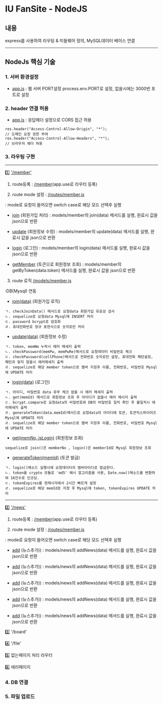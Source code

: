 # IU FanSite - NodeJS
## 내용
express를 사용하여 라우팅 & 미들웨어 정의, MySQL데이터 베이스 연결
- - -
## NodeJs 핵심 기술
### 1. 서버 환경설정
* [app.js](https://github.com/leeyh77777/FanSite/blob/main/fansite_server/app.js#L11)
: 웹 서버 PORT설정 process.env.PORT로 설정, 없을시에는 3000번 포트로 설정

### 2. header 연결 허용
* [app.js](https://github.com/leeyh77777/FanSite/blob/main/fansite_server/app.js#L26)
: 응답헤더 설정으로 CORS 접근 허용
```
res.header("Access-Control-Allow-Origin", "*");
// 도메인 요청 권한 부여
res.header("Access-Control-Allow-Headers", "*");
// 브라우저 헤더 허용
```
### 3. 라우팅 구현
- - -
:one: ['/member'](https://github.com/leeyh77777/FanSite/blob/main/fansite_server/routes/member.js)

1. route등록 : [/member](https://github.com/leeyh77777/FanSite/blob/main/fansite_server/app.js#L39)(app.use로 라우터 등록)

2. route mode 설정 : [/routes/member.js](https://github.com/leeyh77777/FanSite/blob/main/fansite_server/routes/member.js)

: mode로 요청이 들어오면 switch case로 해당 모드 선택후 실행

* [join](https://github.com/leeyh77777/FanSite/blob/main/fansite_server/routes/member.js#L13) (회원가입 처리)
: models/member의 join(data) 메서드를 실행, 완료시 값을 json으로 반환

* [update](https://github.com/leeyh77777/FanSite/blob/main/fansite_server/routes/member.js#L22) (회원정보 수정)
: models/member의 update(data) 메서드를 실행, 완료시 값을 json으로 반환

* [login](https://github.com/leeyh77777/FanSite/blob/main/fansite_server/routes/member.js#L30) (로그인)
: models/member의 login(data) 메서드를 실행, 완료시 값을 json으로 반환

* [getMember](https://github.com/leeyh77777/FanSite/blob/main/fansite_server/routes/member.js#L39) (토큰으로 회원정보 조회)
: models/member의 getByToken(data.token) 메서드를 실행, 완료시 값을 json으로 반환

3. route 로직 [/models/member.js](https://github.com/leeyh77777/FanSite/blob/main/fansite_server/models/member.js)

:DB(Mysql) 연동

* [join(data)](https://github.com/leeyh77777/FanSite/blob/main/fansite_server/models/member.js#L14) (회원가입 로직)
```
ㄱ. checkJoinData() 메서드로 요청data 회원가입 유효성 검사
ㄴ. sequelize로 요청data Mysql에 INSERT 처리
ㄷ. password bcrypt로 암호화
ㄹ. 휴대전화번호 정규 표현식으로 숫자로만 처리
```

* [update(data)](https://github.com/leeyh77777/FanSite/blob/main/fansite_server/models/member.js#L52) (회원정보 수정)
```
ㄱ. token, memNm 누락시 에러 메세지 출력
ㄴ. checkPassword(memPw, memPwRe)메서드로 요청데이터 비밀번호 체크
ㄷ. checkPassword(cellPhone)메서드로 전화번호 숫자로만 설정, 휴대전화 패턴설정, 패턴과 맞지 않을시 에러메세지 출력
ㄹ. sequelize로 해당 member token으로 멤버 지정후 이름, 전화번호, 비밀번호 Mysql에 UPDATE 처리
```

* [login(data)](https://github.com/leeyh77777/FanSite/blob/main/fansite_server/models/member.js#L112) (로그인)
```
ㄱ. 아이디, 비밀번호 data 유무 체크 없을 시 에러 메세지 출력
ㄴ. get(memId) 메서드로 회원정보 조회 후 아이디가 없을시 에러 메시지 출력
ㄷ. bcrypt.compare로 요청data의 비밀번호와 DB의 비밀번호 일치 확인 후 불일치시 에러메세지 출력
ㄹ. generateToken(data.memId)메서드로 요청data의 아이디에 토큰, 토큰익스파이어즈 Mysql에 UPDATE 처리
ㄹ. sequelize로 해당 member token으로 멤버 지정후 이름, 전화번호, 비밀번호 Mysql에 UPDATE 처리
```

* [get(memNo, isLogin)](https://github.com/leeyh77777/FanSite/blob/main/fansite_server/models/member.js#L241) (회원정보 조회)
```
sequelize로 join()은 memberNo , login()은 memberId로 Mysql 회원정보 조회
```

* [generateToken(memId)](https://github.com/leeyh77777/FanSite/blob/main/fansite_server/models/member.js#L273) (토큰 발급)
```
ㄱ. login()메소드 실행시에 요청데이터의 멤버아이디로 발급한다.
ㄴ. token을 crypto 모듈로 'md5' 해시 알고리즘을 사용, Date.now()메소드를 변환하여 16진수로 인코딩.
ㄷ. tokenExpires를 현재시각에서 2시간 빠르게 설정
ㄹ. sequelize로 해당 memId로 지정 후 Mysql에 token, tokenExpires UPDATE 처리
```
- - -
:two: ['/news'](https://github.com/leeyh77777/FanSite/blob/main/fansite_server/routes/news.js)

1. route등록 : [/member](https://github.com/leeyh77777/FanSite/blob/main/fansite_server/app.js#L40)(app.use로 라우터 등록)

2. route mode 설정 : [/routes/member.js](https://github.com/leeyh77777/FanSite/blob/main/fansite_server/routes/news.js)

: mode로 요청이 들어오면 switch case로 해당 모드 선택후 실행

* [add](https://github.com/leeyh77777/FanSite/blob/main/fansite_server/routes/news.js#L13) (뉴스추가))
: models/news의 addNews(data) 메서드를 실행, 완료시 값을 json으로 반환

* [add](https://github.com/leeyh77777/FanSite/blob/main/fansite_server/routes/news.js#L13) (뉴스추가))
: models/news의 addNews(data) 메서드를 실행, 완료시 값을 json으로 반환

* [add](https://github.com/leeyh77777/FanSite/blob/main/fansite_server/routes/news.js#L13) (뉴스추가))
: models/news의 addNews(data) 메서드를 실행, 완료시 값을 json으로 반환

* [add](https://github.com/leeyh77777/FanSite/blob/main/fansite_server/routes/news.js#L13) (뉴스추가))
: models/news의 addNews(data) 메서드를 실행, 완료시 값을 json으로 반환

* [add](https://github.com/leeyh77777/FanSite/blob/main/fansite_server/routes/news.js#L13) (뉴스추가))
: models/news의 addNews(data) 메서드를 실행, 완료시 값을 json으로 반환

:three: '/board'

:four: '/file'

:five: 없는페이지 처리 라우터

:six: 에러페이지


### 4. DB 연결

### 5. 파일 업로드





